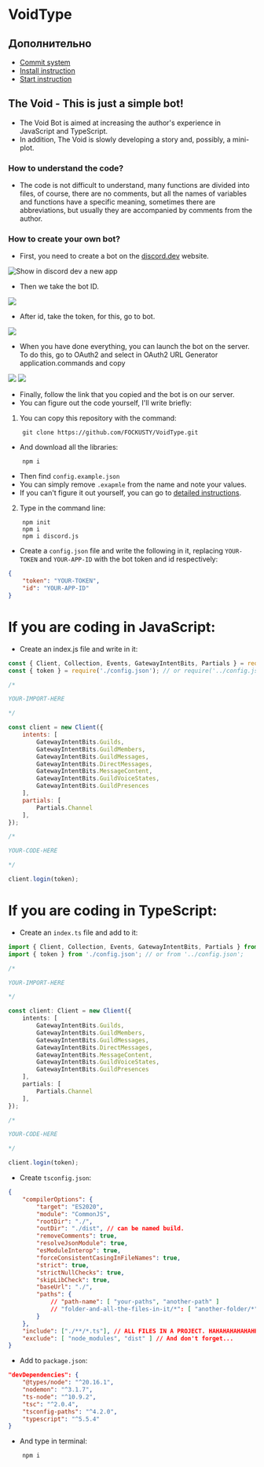 # VoidType

## Дополнительно
- [Commit system](./help/readme-files/docs/commit.system-en.md)
- [Install instruction](./help/readme-files/install/instruction-en.md)
- [Start instruction](./help/readme-files/start/instruction-en.md)

## The Void - This is just a simple bot!
- The Void Bot is aimed at increasing the author's experience in JavaScript and TypeScript.
- In addition, The Void is slowly developing a story and, possibly, a mini-plot.

### How to understand the code?
- The code is not difficult to understand, many functions are divided into files, of course, there are no comments, but all the names of variables and functions have a specific meaning, sometimes there are abbreviations, but usually they are accompanied by comments from the author.

### How to create your own bot?
- First, you need to create a bot on the [discord.dev](https://discord.com/developers/applications) website.

<picture>
	<img alt="Show in discord dev a new app" src="./help/pictures/newapp.png">
</picture>

- Then we take the bot ID.

<picture>
	<img src="./help/pictures/app.png">
</picture>

- After id, take the token, for this, go to bot.

<picture>
	<img src="./help/pictures/token.png">
</picture>

- When you have done everything, you can launch the bot on the server. To do this, go to OAuth2 and select in OAuth2 URL Generator application.commands and copy

<picture>
	<img src="./help/pictures/OAuth2.png">
</picture>

<picture>
	<img src="./help/pictures/OAuth2URLGenerator.png">
</picture>

- Finally, follow the link that you copied and the bot is on our server.
- You can figure out the code yourself, I'll write briefly:
1. You can copy this repository with the command:

```
	git clone https://github.com/FOCKUSTY/VoidType.git
```

- And download all the libraries:

```
	npm i
```

- Then find `config.example.json`
- You can simply remove `.exapmle` from the name and note your values.
- If you can't figure it out yourself, you can go to [detailed instructions](./help/readme-files/install/instruction-en.md).

2. Type in the command line:

```
	npm init
	npm i
	npm i discord.js
```

- Create a `config.json` file and write the following in it, replacing `YOUR-TOKEN` and `YOUR-APP-ID` with the bot token and id respectively:

```json
{
	"token": "YOUR-TOKEN",
	"id": "YOUR-APP-ID"
}
```

# If you are coding in JavaScript:

- Create an index.js file and write in it:

```js
const { Client, Collection, Events, GatewayIntentBits, Partials } = require('discord.js');
const { token } = require('./config.json'); // or require('../config.json')

/*

YOUR-IMPORT-HERE

*/

const client = new Client({
	intents: [
		GatewayIntentBits.Guilds,
		GatewayIntentBits.GuildMembers,
		GatewayIntentBits.GuildMessages,
		GatewayIntentBits.DirectMessages,
		GatewayIntentBits.MessageContent,
		GatewayIntentBits.GuildVoiceStates,
		GatewayIntentBits.GuildPresences
	],
	partials: [
		Partials.Channel
	],
});

/*

YOUR-CODE-HERE

*/

client.login(token);
```

# If you are coding in TypeScript:

- Create an `index.ts` file and add to it:

```ts
import { Client, Collection, Events, GatewayIntentBits, Partials } from 'discord.js';
import { token } from './config.json'; // or from '../config.json';

/*

YOUR-IMPORT-HERE

*/

const client: Client = new Client({
	intents: [
		GatewayIntentBits.Guilds,
		GatewayIntentBits.GuildMembers,
		GatewayIntentBits.GuildMessages,
		GatewayIntentBits.DirectMessages,
		GatewayIntentBits.MessageContent,
		GatewayIntentBits.GuildVoiceStates,
		GatewayIntentBits.GuildPresences
	],
	partials: [
		Partials.Channel
	],
});

/*

YOUR-CODE-HERE

*/

client.login(token);
```

- Create `tsconfig.json`:
```json
{
	"compilerOptions": {
		"target": "ES2020",
		"module": "CommonJS",
		"rootDir": "./",
		"outDir": "./dist", // can be named build.
		"removeComments": true,
		"resolveJsonModule": true,
		"esModuleInterop": true,
		"forceConsistentCasingInFileNames": true,
		"strict": true,
		"strictNullChecks": true,
		"skipLibCheck": true,
		"baseUrl": "./",
		"paths": {
			// "path-name": [ "your-paths", "another-path" ]
			// "folder-and-all-the-files-in-it/*": [ "another-folder/*", "another/*", "and-this-file.yea" ]
		}
	},
	"include": ["./**/*.ts"], // ALL FILES IN A PROJECT. HAHAHAHAHAHAHHA.
	"exclude": [ "node_modules", "dist" ] // And don't forget...
}
```

- Add to `package.json`:

```json
"devDependencies": {
    "@types/node": "^20.16.1",
    "nodemon": "^3.1.7",
    "ts-node": "^10.9.2",
    "tsc": "^2.0.4",
    "tsconfig-paths": "^4.2.0",
    "typescript": "^5.5.4"
}
```

- And type in terminal:

```
	npm i
```